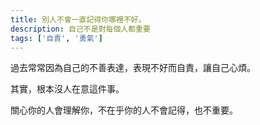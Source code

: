 ```yaml
---
title: 別人不會一直記得你哪裡不好。
description: 自己不是對每個人都重要
tags: ['自責', '勇氣']
---
```

過去常常因為自己的不善表達，表現不好而自責，讓自己心煩。

其實，根本沒人在意這件事。

關心你的人會理解你，不在乎你的人不會記得，也不重要。
